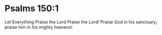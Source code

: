 # Psalms 150:1

Let Everything Praise the Lord Praise the Lord! Praise God in his sanctuary; praise him in his mighty heavens!
